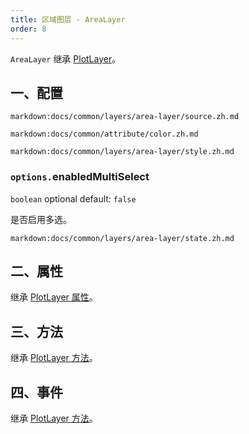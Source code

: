 ```yaml
---
title: 区域图层 - AreaLayer
order: 8
---
```


`AreaLayer` 继承 [PlotLayer](/zh/docs/api/layers/plot-layer)。

## 一、配置

`markdown:docs/common/layers/area-layer/source.zh.md`

`markdown:docs/common/attribute/color.zh.md`

`markdown:docs/common/layers/area-layer/style.zh.md`

### `options.`enabledMultiSelect

`boolean` optional default: `false`

是否启用多选。

`markdown:docs/common/layers/area-layer/state.zh.md`

## 二、属性

继承 [PlotLayer 属性](/zh/docs/api/layers/plot-layer#二、属性)。

## 三、方法

继承 [PlotLayer 方法](/zh/docs/api/layers/plot-layer#三、方法)。

## 四、事件

继承 [PlotLayer 方法](/zh/docs/api/layers/plot-layer#四、事件)。
